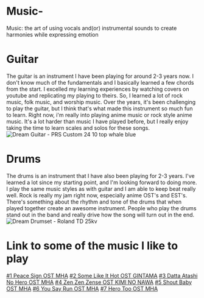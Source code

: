 # Music-
Music: the art of using vocals and(or) instrumental sounds to create harmonies while expressing emotion
# Guitar 
The guitar is an instrument I have been playing for around 2-3 years now. I don't know much of the fundamentals and I basically learned a few chords from the start. I excelled my learning experiences by watching covers on youtube and replicating my playing to theirs. So, I learned a lot of rock music, folk music, and worship music. Over the years, it's been challenging to play the guitar, but I think that's what made this instrument so much fun to learn. Right now, i'm really into playing anime music or rock style anime music. It's a lot harder than music I have played before, but I really enjoy taking the time to learn scales and solos for these songs. 
![Dream Guitar - PRS Custom 24 10 top whale blue](https://images.richtonemusic.co.uk/product/PRS235922b.jpg)
# Drums
The drums is an instrument that I have also been playing for 2-3 years. I've learned a lot since my starting point, and I'm looking forward to doing more. I play the same music styles as with guitar and I am able to keep beat really well. Rock is really my jam right now, especially anime OST's and EST's. There's something about the rhythm and tone of the drums that when played together create an awesome instrument. People who play the drums stand out in the band and really drive how the song will turn out in the end. 
![Dream Drumset - Roland TD 25kv](https://static.roland.com/products/td-25kv/features/images/productspinner/productspinner_0000.jpg)
# Link to some of the music I like to play
[#1 Peace Sign OST MHA](https://www.youtube.com/watch?v=ULmgsFfxwks)
[#2 Some Like It Hot OST GINTAMA](https://www.youtube.com/watch?v=DgSP3a-3-eE)
[#3 Datta Atashi No Hero OST MHA](https://www.youtube.com/watch?v=ckH5k_fH1fg)
[#4 Zen Zen Zense OST KIMI NO NAWA](https://www.youtube.com/watch?v=LnG-2y_UzHU)
[#5 Shout Baby OST MHA](https://www.youtube.com/watch?v=CMvep1V6rZQ)
[#6 You Say Run OST MHA](https://www.youtube.com/watch?v=G-yTeYWWEpU)
[#7 Hero Too OST MHA](https://www.youtube.com/watch?v=ieyVZokdnHs)
